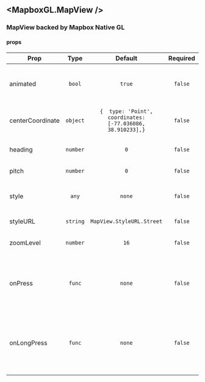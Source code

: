 ## <MapboxGL.MapView />
### MapView backed by Mapbox Native GL
    

#### props
| Prop | Type | Default | Required | Description |
| ---- | :--: | :-----: | :------: | ----------: |
| animated | `bool` | `true` | `false` | Animates changes between pitch and bearing |
| centerCoordinate | `object` | `{  type: 'Point',  coordinates: [-77.036086, 38.910233],}` | `false` | Initial center coordinate on map |
| heading | `number` | `0` | `false` | Initial heading on map |
| pitch | `number` | `0` | `false` | Initial pitch on map |
| style | `any` | `none` | `false` | Style for wrapping React Native View |
| styleURL | `string` | `MapView.StyleURL.Street` | `false` | Style URL for map |
| zoomLevel | `number` | `16` | `false` | Initial zoom level of map |
| onPress | `func` | `none` | `false` | Map press listener, gets called when a user presses the map |
| onLongPress | `func` | `none` | `false` | Map long press listener, gets called when a user long presses the map |

    